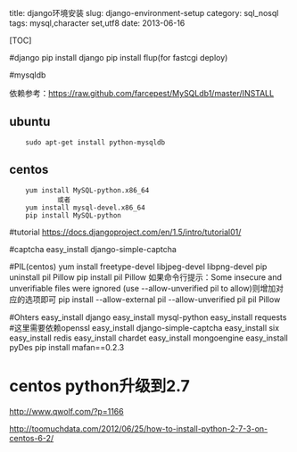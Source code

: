 title: django环境安装
slug: django-environment-setup
category: sql_nosql
tags: mysql,character set,utf8
date: 2013-06-16

[TOC]

#django
		pip install django
		pip install flup(for fastcgi deploy)

#mysqldb

依赖参考：https://raw.github.com/farcepest/MySQLdb1/master/INSTALL

## ubuntu
		sudo apt-get install python-mysqldb
## centos
		yum install MySQL-python.x86_64
                或者
		yum install mysql-devel.x86_64
		pip install MySQL-python



#tutorial
https://docs.djangoproject.com/en/1.5/intro/tutorial01/

#captcha
		easy_install django-simple-captcha

#PIL(centos)
		yum install freetype-devel libjpeg-devel libpng-devel
		pip uninstall pil Pillow
		pip install pil Pillow
如果命令行提示：Some insecure and unverifiable files were ignored (use --allow-unverified pil to allow)则增加对应的选项即可
		pip install --allow-external pil --allow-unverified pil pil Pillow

#Ohters
		easy_install django
		easy_install mysql-python
		easy_install requests #这里需要依赖openssl
		easy_install django-simple-captcha
		easy_install six
		easy_install redis
		easy_install chardet
		easy_install mongoengine
		easy_install pyDes
		pip install mafan==0.2.3

# centos python升级到2.7

http://www.qwolf.com/?p=1166

http://toomuchdata.com/2012/06/25/how-to-install-python-2-7-3-on-centos-6-2/
